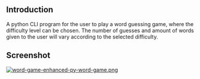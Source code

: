 ## Introduction

A python CLI program for the user to play a word guessing game, where the difficulty level can be chosen. The number of guesses and amount of words given to the user will vary according to the selected difficulty.

## Screenshot

[![word-game-enhanced-py-word-game.png](https://i.postimg.cc/mgjvrdM8/word-game-enhanced-py-word-game.png)](https://postimg.cc/0z6WW0Vw)